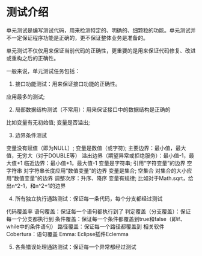 # 测试介绍

单元测试是编写测试代码，用来检测特定的、明确的、细颗粒的功能。单元测试并不一定保证程序功能是正确的，更不保证整体业务是准备的。

单元测试不仅仅用来保证当前代码的正确性，更重要的是用来保证代码修复、改进或重构之后的正确性。

一般来说，单元测试任务包括：

1. 接口功能测试：用来保证接口功能的正确性。

应用最多的测试;

2. 局部数据结构测试（不常用）：用来保证接口中的数据结构是正确的

比如变量有无初始值;
变量是否溢出;

3. 边界条件测试

变量没有赋值（即为NULL）;
变量是数值（或字符);
    主要边界：最小值，最大值，无穷大（对于DOUBLE等）
    溢出边界（期望异常或拒绝服务）：最小值-1，最大值+1
    临近边界：最小值+1，最大值-1
变量是字符串;
    引用“字符变量”的边界
    空字符串
    对字符串长度应用“数值变量”的边界
变量是集合;
    空集合
    对集合的大小应用“数值变量”的边界
    调整次序：升序、降序
变量有规律;
    比如对于Math.sqrt，给出n^2-1，和n^2+1的边界

4. 所有独立执行通路测试：保证每一条代码，每个分支都经过测试

代码覆盖率
  语句覆盖：保证每一个语句都执行到了
  判定覆盖（分支覆盖）：保证每一个分支都执行到
  条件覆盖：保证每一个条件都覆盖到true和false（即if、while中的条件语句）
  路径覆盖：保证每一个路径都覆盖到
相关软件
  Cobertura：语句覆盖
  Emma: Eclipse插件Eclemma

5. 各条错误处理通路测试：保证每一个异常都经过测试